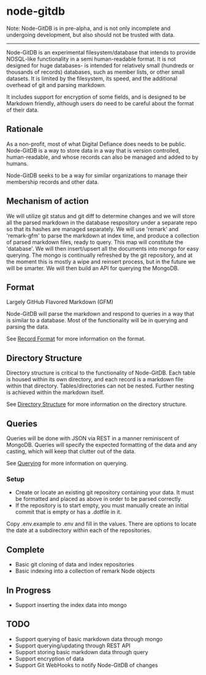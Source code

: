# node-gitdb

Note: Node-GitDB is in pre-alpha, and is not only incomplete and undergoing development, but also should not be trusted with data.

-----

Node-GitDB is an experimental filesystem/database that intends to provide NOSQL-like functionality in a semi human-readable format. It is not designed for huge databases- is intended for relatively small (hundreds or thousands of records) databases, such as member lists, or other small datasets. It is limited by the filesystem, its speed, and the additional overhead of git and parsing markdown.

It includes support for encryption of some fields, and is designed to be Markdown friendly, although users do need to be careful about the format of their data.

## Rationale

As a non-profit, most of what Digital Defiance does needs to be public. Node-GitDB is a way to store data in a way that is version controlled, human-readable,
and whose records can also be managed and added to by humans.

Node-GitDB seeks to be a way for similar organizations to manage their membership records and other data.

## Mechanism of action

We will utilize git status and git diff to determine changes and we will store all the parsed markdown in the database respository under a separate repo so that its hashes are managed separately. We will use 'remark' and 'remark-gfm' to parse the markdown at index time, and produce a collection of parsed markdown files, ready to query. This map will constitute the 'database'. We will then insert/upsert all the documents into mongo for easy querying. The mongo is continually refreshed by the git repository, and at the moment this is mostly a wipe and reinsert process, but in the future we will be smarter. We will then build an API for querying the MongoDB.

## Format

Largely GitHub Flavored Markdown (GFM)

Node-GitDB will parse the markdown and respond to queries in a way that is similar to a database. Most of the functionality will be in querying and parsing the data.

See [Record Format](docs/Record%20Format.md) for more information on the format.

## Directory Structure

Directory structure is critical to the functionality of Node-GitDB. 
Each table is housed within its own directory, and each record is a markdown file within that directory.
Tables/directories can not be nested.
Further nesting is achieved within the markdown itself.

See [Directory Structure](docs/Directory%20Structure.md) for more information on the directory structure.

## Queries

Queries will be done with JSON via REST in a manner reminiscent of MongoDB. Queries will specify the expected formatting of the data and any casting, which will keep that clutter out of the data.

See [Querying](docs/Querying.md) for more information on querying.

### Setup

- Create or locate an existing git repository containing your data. It must be formatted and placed as above in order to be parsed correctly.
- If the repository is to start empty, you must manually create an initial commit that is empty or has a .dotfile in it. 

Copy .env.example to .env and fill in the values.
There are options to locate the date at a subdirectory within each of the repositories.

## Complete
* Basic git cloning of data and index repositories
* Basic indexing into a collection of remark Node objects

## In Progress
* Support inserting the index data into mongo

## TODO
* Support querying of basic markdown data through mongo
* Support querying/updating through REST API
* Support storing basic markdown data through query
* Support encryption of data
* Support Git WebHooks to notify Node-GitDB of changes
